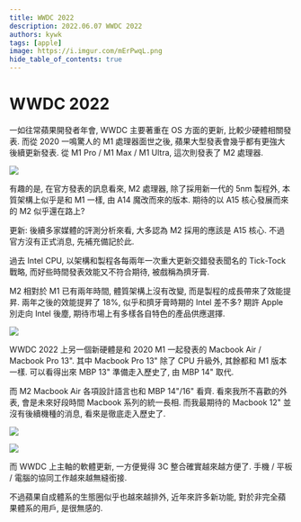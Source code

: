 ```yaml
---
title: WWDC 2022
description: 2022.06.07 WWDC 2022
authors: kywk
tags: [apple]
image: https://i.imgur.com/mErPwqL.png
hide_table_of_contents: true
---
```


WWDC 2022
=========

一如往常蘋果開發者年會, WWDC 主要著重在 OS 方面的更新, 比較少硬體相關發表.
而從 2020 一鳴驚人的 M1 處理器面世之後, 蘋果大型發表會幾乎都有更強大後續更新發表.
從 M1 Pro / M1 Max / M1 Ultra, 這次則發表了 M2 處理器.

![](https://lh3.googleusercontent.com/pw/AM-JKLUS3s2ZxQ08lmQy9o2b_-rtk7MPtbtYUrqBuwbxn68l2ZjFZ92o-79qlA4Z7dJCy7vdag4QuiDw2tTyrDFiq1D_Y0YrsHbyQy5pRmiMDVeBixwV6f1WiKw8OQK7n1IPz-2IM0pmGcyhTqrO8ujAgENt8g=w730-no?authuser=0)

有趣的是, 在官方發表的訊息看來, M2 處理器, 除了採用新一代的 5nm 製程外, 
本質架構上似乎是和 M1 一樣, 由 A14 魔改而來的版本. 
期待的以 A15 核心發展而來的 M2 似乎還在路上?

更新: 後續多家媒體的評測分析來看, 大多認為 M2 採用的應該是 A15 核心. 
不過官方沒有正式消息, 先補充備記於此.

過去 Intel CPU, 以架構和製程各每兩年一次重大更新交錯發表聞名的 Tick-Tock 戰略, 
而好些時間發表效能又不符合期待, 被戲稱為擠牙膏.

M2 相對於 M1 已有兩年時間, 體質架構上沒有改變, 而是製程的成長帶來了效能提昇.
兩年之後的效能提昇了 18%, 似乎和擠牙膏時期的 Intel 差不多?
期許 Apple 別走向 Intel 後塵, 期待市場上有多樣各自特色的產品供應選擇.

![](https://lh3.googleusercontent.com/pw/AM-JKLW4veGa_SdcqdqW7DQ9GbTayruErPhiGYX5hKpWg806evFR3yu9TF_CFd3iJF3p9bATP_Cm8nMvgdx5YkOU7mpEdYzEsNApk3syao4KmDP1z3lKthY1o4gAKq5gBu_Mt_BFQP2WC2xm6S0iNuMHs7S-eQ=w730-no?authuser=0)

WWDC 2022 上另一個新硬體是和 2020 M1 一起發表的 Macbook Air / Macbook Pro 13".
其中 Macbook Pro 13" 除了 CPU 升級外, 其餘都和 M1 版本一樣. 
可以看得出來 MBP 13" 準備走入歷史了, 由 MBP 14" 取代.

而 M2 Macbook Air 各項設計語言也和 MBP 14"/16" 看齊. 
看來我所不喜歡的外表, 會是未來好段時間 Macbook 系列的統一長相.
而我最期待的 Macbook 12" 並沒有後續機種的消息, 看來是徹底走入歷史了.

![](https://lh3.googleusercontent.com/pw/AM-JKLVAkugWj_CkFkerYIm4IO1hvSaasgKxKDWU17HYdPr8m1g8hdqoS6Ru7tCE_09ccaCdIoTAgdNlUeGVbnvTDmrYZk5mBA9hMGUufGYUHTKqD9f2lyxFhBoLNl2Hvo8xjhEAbhdeYCNL7XCr02saLTT6ag=w800-no?authuser=0)  

![](https://lh3.googleusercontent.com/pw/AM-JKLVLlItlN1Y5DcqmH9Csjr-8XidI2xpGfl6Wl5hBTMzEq4E9FF3PNIq5OzcERMECrKri6DiYNX3Aoef09OHilmZ1otLnvQ8929iJ0hH2EJ7K_YO-MVIXCLtjDaSNnKzjJrlKrtO85E23ldvPSeK6WmVZTw=w800-no?authuser=0)

而 WWDC 上主軸的軟體更新, 一方便覺得 3C 整合確實越來越方便了.
手機 / 平板 / 電腦的協同工作越來越無縫銜接. 

不過蘋果自成體系的生態圈似乎也越來越排外, 
近年來許多新功能, 對於非完全蘋果體系的用戶, 是很無感的.
